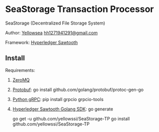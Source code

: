 # SeaStorage Transaction Processor

SeaStorage (Decentralized File Storage System)

Author: [Yellowsea](https://github.com/yellowssi) <hh1271941291@gmail.com>

Framework: [Hyperledger Sawtooth](https://github.com/hyperledger/sawtooth-core)

## Install
Requirements:
1. [ZeroMQ](http://zeromq.org)
2. [Protobuf](https://github.com/golang/protobuf): go install github.com/golang/protobuf/protoc-gen-go
3. [Python gRPC](https://grpc.io): pip install grpcio grpcio-tools
4. [Hyperledger Sawtooth Golang SDK](https://github.com/hyperledger/sawtooth-sdk-go): go generate


    go get -u github.com/yellowssi/SeaStorage-TP
    go install github.com/yellowssi/SeaStorage-TP